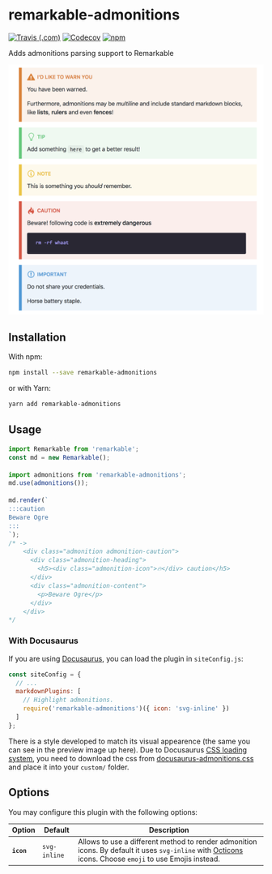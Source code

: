 # remarkable-admonitions

[![Travis (.com)](https://img.shields.io/travis/com/favoloso/remarkable-admonitions.svg)](https://travis-ci.com/favoloso/remarkable-admonitions)
[![Codecov](https://img.shields.io/codecov/c/github/favoloso/remarkable-admonitions.svg)](https://codecov.io/gh/favoloso/remarkable-admonitions)
[![npm](https://img.shields.io/npm/v/remarkable-admonitions.svg)](https://www.npmjs.com/package/remarkable-admonitions)

Adds admonitions parsing support to Remarkable

<img src="assets/preview.png" width="680" />

## Installation

With npm:

```sh
npm install --save remarkable-admonitions
```

or with Yarn:

```sh
yarn add remarkable-admonitions
```

## Usage

```js
import Remarkable from 'remarkable';
const md = new Remarkable();

import admonitions from 'remarkable-admonitions';
md.use(admonitions());

md.render(`
:::caution
Beware Ogre
:::
`);
/* ->
    <div class="admonition admonition-caution">
      <div class="admonition-heading">
        <h5><div class="admonition-icon">🔥</div> caution</h5>
      </div>
      <div class="admonition-content">
        <p>Beware Ogre</p>
      </div>
    </div>
*/
```

### With Docusaurus

If you are using [Docusaurus](https://docusaurus.io), you can load the plugin
in `siteConfig.js`:

```js
const siteConfig = {
  // ...
  markdownPlugins: [
    // Highlight admonitions.
    require('remarkable-admonitions')({ icon: 'svg-inline' })
  ]
};
```

There is a style developed to match its visual appearence (the same you can see
in the preview image up here). Due to Docusaurus [CSS loading system](https://docusaurus.io), you need to download the css from
[docusaurus-admonitions.css](styles/docusaurus-admonitions.css) and place it
into your `custom/` folder.

## Options

You may configure this plugin with the following options:

| Option     | Default      | Description                                                                                                                                                                            |
| ---------- | ------------ | -------------------------------------------------------------------------------------------------------------------------------------------------------------------------------------- |
| **`icon`** | `svg-inline` | Allows to use a different method to render admonition icons. By default it uses `svg-inline` with [Octicons](https://octicons.github.com) icons. Choose `emoji` to use Emojis instead. |
